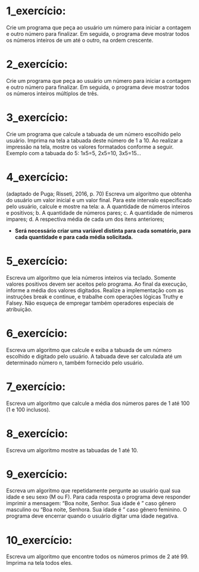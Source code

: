 # 1_exercício:
Crie um programa que peça ao usuário um número para iniciar a contagem e outro número para finalizar.
Em seguida, o programa deve mostrar todos os números inteiros de um até o outro, na ordem crescente.

# 2_exercício:
Crie um programa que peça ao usuário um número para iniciar a contagem e outro número para finalizar.
Em seguida, o programa deve mostrar todos os números inteiros múltiplos de três.

# 3_exercício:
Crie um programa que calcule a tabuada de um número escolhido pelo usuário.
Imprima na tela a tabuada deste número de 1 a 10. 
Ao realizar a impressão na tela, mostre os valores formatados conforme a seguir.
Exemplo com a tabuada do 5: 1x5=5, 2x5=10, 3x5=15...

# 4_exercício:
(adaptado de Puga; Risseti, 2016, p. 70)
Escreva um algoritmo que obtenha do usuário um valor inicial e um valor final.
Para este intervalo especificado pelo usuário, calcule e mostre na tela:
a. A quantidade de números inteiros e positivos;
b. A quantidade de números pares;
c. A quantidade de números impares;
d. A respectiva média de cada um dos itens anteriores;
- **Será necessário criar uma variável distinta para cada somatório, para cada quantidade e para cada média solicitada.**

# 5_exercício:
Escreva um algoritmo que leia números inteiros via teclado. Somente valores positivos devem ser aceitos pelo programa.
Ao final da execução, informe a média dos valores digitados. 
Realize a implementação com as instruções break e continue, e trabalhe com operações lógicas Truthy e Falsey.
Não esqueça de empregar também operadores especiais de atribuição.

# 6_exercício:
Escreva um algoritmo que calcule e exiba a tabuada de um número escolhido e digitado pelo usuário.
A tabuada deve ser calculada até um determinado número n, também fornecido pelo usuário.

# 7_exercício:
Escreva um algoritmo que calcule a média dos números pares de 1 até 100 (1 e 100 inclusos).

# 8_exercício:
Escreva um algoritmo mostre as tabuadas de 1 até 10.

# 9_exercício:
Escreva um algoritmo que repetidamente pergunte ao usuário qual sua idade e seu sexo (M ou F).
Para cada resposta o programa deve responder imprimir a mensagem:
“Boa noite, Senhor. Sua idade é <IDADE>” caso gênero masculino
ou
“Boa noite, Senhora. Sua idade é <IDADE>” caso gênero feminino.
O programa deve encerrar quando o usuário digitar uma idade negativa.

# 10_exercício:
Escreva um algoritmo que encontre todos os números primos de 2 até 99.
Imprima na tela todos eles.